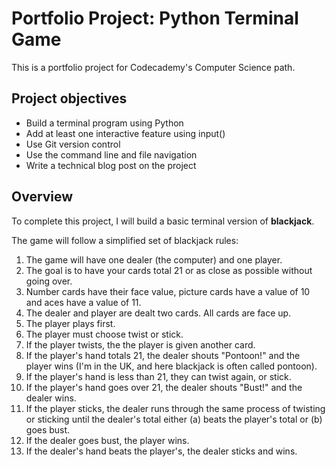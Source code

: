 # Portfolio Project: Python Terminal Game

This is a portfolio project for Codecademy's Computer Science path.

## Project objectives

- Build a terminal program using Python
- Add at least one interactive feature using input()
- Use Git version control
- Use the command line and file navigation
- Write a technical blog post on the project

## Overview

To complete this project, I will build a basic terminal version of **blackjack**.

The game will follow a simplified set of blackjack rules:

1. The game will have one dealer (the computer) and one player.
2. The goal is to have your cards total 21 or as close as possible without going over.
3. Number cards have their face value, picture cards have a value of 10 and aces have a value of 11.
4. The dealer and player are dealt two cards. All cards are face up.
5. The player plays first.
6. The player must choose twist or stick.
7. If the player twists, the the player is given another card. 
8. If the player's hand totals 21, the dealer shouts "Pontoon!" and the player wins (I'm in the UK, and here blackjack is often called pontoon).
9. If the player's hand is less than 21, they can twist again, or stick.
10. If the player's hand goes over 21, the dealer shouts "Bust!" and the dealer wins.
11. If the player sticks, the dealer runs through the same process of twisting or sticking until the dealer's total either (a) beats the player's total or (b) goes bust. 
12. If the dealer goes bust, the player wins.
13. If the dealer's hand beats the player's, the dealer sticks and wins.
